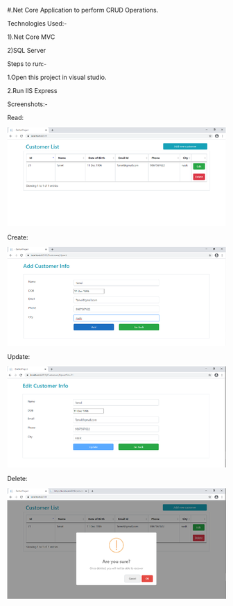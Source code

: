#.Net Core Application to perform CRUD Operations. 


Technologies Used:-

1).Net Core MVC

2)SQL Server



Steps to run:-

1.Open this project in visual studio.

2.Run IIS Express


Screenshots:-

Read:

![Alt text](./Images/Read.png?raw=true "Title")


Create:

![Alt text](./Images/Create.png?raw=true "Title")


Update:

![Alt text](./Images/Update.png?raw=true "Title")


Delete:

![Alt text](./Images/Delete.png?raw=true "Title")
